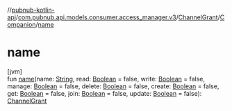 //[pubnub-kotlin-api](../../../../index.md)/[com.pubnub.api.models.consumer.access_manager.v3](../../index.md)/[ChannelGrant](../index.md)/[Companion](index.md)/[name](name.md)

# name

[jvm]\
fun [name](name.md)(name: [String](https://kotlinlang.org/api/latest/jvm/stdlib/kotlin/-string/index.html), read: [Boolean](https://kotlinlang.org/api/latest/jvm/stdlib/kotlin/-boolean/index.html) = false, write: [Boolean](https://kotlinlang.org/api/latest/jvm/stdlib/kotlin/-boolean/index.html) = false, manage: [Boolean](https://kotlinlang.org/api/latest/jvm/stdlib/kotlin/-boolean/index.html) = false, delete: [Boolean](https://kotlinlang.org/api/latest/jvm/stdlib/kotlin/-boolean/index.html) = false, create: [Boolean](https://kotlinlang.org/api/latest/jvm/stdlib/kotlin/-boolean/index.html) = false, get: [Boolean](https://kotlinlang.org/api/latest/jvm/stdlib/kotlin/-boolean/index.html) = false, join: [Boolean](https://kotlinlang.org/api/latest/jvm/stdlib/kotlin/-boolean/index.html) = false, update: [Boolean](https://kotlinlang.org/api/latest/jvm/stdlib/kotlin/-boolean/index.html) = false): [ChannelGrant](../index.md)
